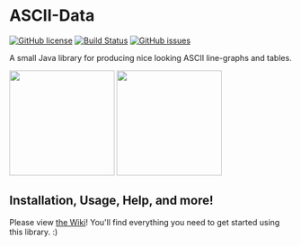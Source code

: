 # ASCII-Data

[![GitHub license](https://img.shields.io/badge/license-Apache%202-blue.svg)](https://raw.githubusercontent.com/mitchtalmadge/asciigraph/master/LICENSE)
[![Build Status](https://travis-ci.org/MitchTalmadge/ASCII-Data.svg?branch=master)](https://travis-ci.org/MitchTalmadge/ASCII-Data)
[![GitHub issues](https://img.shields.io/github/issues/mitchtalmadge/asciigraph.svg)](https://github.com/mitchtalmadge/asciigraph/issues)

A small Java library for producing nice looking ASCII line-graphs and tables.

<img src="http://i.imgur.com/nGK9MRD.png" height="187px"/>
<img src="http://i.imgur.com/eCtF9yr.png" height="187px"/>

## Installation, Usage, Help, and more!

Please view [the Wiki](https://github.com/MitchTalmadge/ASCIIGraph/wiki)! You'll find everything you need to get started using this library. :)
